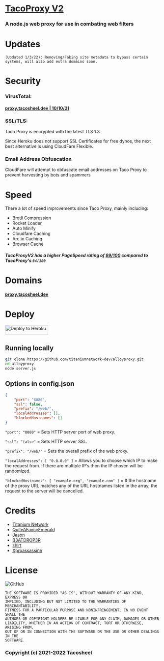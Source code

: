 # [TacoProxy V2](https://proxy.tacosheel.dev)
### A node.js web proxy for use in combating web filters

# Updates
```
(Updated 1/3/22): Removing/Faking site metadata to bypass certain systems, will also add extra domains soon.
```
# Security
### VirusTotal:
#### [proxy.tacosheel.dev | 10/10/21](https://www.virustotal.com/gui/url/a0be55c705daaa5481d52e897327813e46847a73b372bb83f2e3e769e87f4c99)

### SSL/TLS:
Taco Proxy is encrypted with the latest TLS 1.3

Since Heroku does not support SSL Certificates for free dynos, the next best alternative is using CloudFare Flexible.

### Email Address Obfuscation
CloudFare will attempt to obfuscate email addresses on Taco Proxy to prevent harvesting by bots and spammers

# Speed
There a lot of speed improvements since Taco Proxy, mainly including:

- Brotli Compression
- Rocket Loader
- Auto Minify
- Cloudfare Caching
- Arc.io Caching
- Browser Cache

##### TacoProxyV2 has a higher PageSpeed rating of [99/100](https://developers.google.com/speed/pagespeed/insights/?url=https%3A%2F%2Fbeta.tacosheel.dev%2F&tab=desktop) compared to TacoProxy's `94/100`

# Domains
#### [proxy.tacosheel.dev](https://proxy.tacosheel.dev)

# Deploy
<a href="https://heroku.com/deploy?template=https://github.com/Tacosheel/TacoProxyV2" title="Deploy to Heroku"><img alt="Deploy to Heroku" src="https://www.herokucdn.com/deploy/button.svg" width="140" height="30"><img></a>
&nbsp;

## Running locally

```sh
git clone https://github.com/titaniumnetwork-dev/alloyproxy.git
cd alloyproxy
node server.js
```

## Options in config.json
```json
{
    "port": "8080",
    "ssl": false,
    "prefix": "/web/",
    "localAddresses": [],
    "blockedHostnames": []
}
```

`"port": "8080"` = Sets HTTP server port of web proxy.

`"ssl": "false"` = Sets HTTP server SSL.

`"prefix": "/web/"` = Sets the overall prefix of the web proxy.

`"localAddresses": [ "0.0.0.0" ]` = Allows you to choose which IP to make the request from. If there are multiple IP's then the IP chosen will be randomized.

`"blockedHostnames": [ "example.org", "example.com" ]` = If the hostname of the proxy URL matches any of the URL hostnames listed in the array, the request to the server will be cancelled.

# Credits
- [Titanium Network](https://github.com/titaniumnetwork-dev)
- [QuiteAFancyEmerald](https://github.com/QuiteAFancyEmerald)
- [Jason](https://github.com/caracal-js)
- [B3ATDROP3R](https://github.com/B3ATDROP3R)
- [shirt](https://github.com/shirt-dev)
- [Xproassassinn](https://github.com/Xproassassinn)

# License 
![GitHub](https://img.shields.io/github/license/Tacosheel/TacoProxyV2?style=for-the-badge)
```
THE SOFTWARE IS PROVIDED "AS IS", WITHOUT WARRANTY OF ANY KIND, EXPRESS OR
IMPLIED, INCLUDING BUT NOT LIMITED TO THE WARRANTIES OF MERCHANTABILITY,
FITNESS FOR A PARTICULAR PURPOSE AND NONINFRINGEMENT. IN NO EVENT SHALL THE
AUTHORS OR COPYRIGHT HOLDERS BE LIABLE FOR ANY CLAIM, DAMAGES OR OTHER
LIABILITY, WHETHER IN AN ACTION OF CONTRACT, TORT OR OTHERWISE, ARISING FROM,
OUT OF OR IN CONNECTION WITH THE SOFTWARE OR THE USE OR OTHER DEALINGS IN THE
SOFTWARE.
```
### Copyright (c) 2021-2022 Tacosheel

